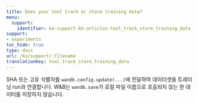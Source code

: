 ```yaml
---
title: Does your tool track or store training data?
menu:
  support:
    identifier: ko-support-kb-articles-tool_track_store_training_data
support:
- experiments
toc_hide: true
type: docs
url: /ko/support/:filename
translationKey: tool_track_store_training_data
---
```

SHA 또는 고유 식별자를 `wandb.config.update(...)`에 전달하여 데이터셋을 트레이닝 run과 연결합니다. W\&B는 `wandb.save`가 로컬 파일 이름으로 호출되지 않는 한 데이터를 저장하지 않습니다.
